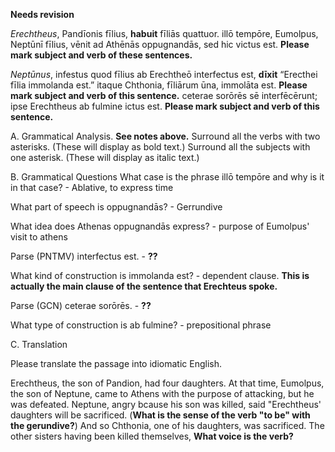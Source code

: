 **Needs revision**

*Erechtheus*, Pandīonis fīlius, **habuit** fīliās quattuor.
illō tempōre, Eumolpus, Neptūnī fīlius, vēnit ad Athēnās oppugnandās, sed hic victus est.  **Please mark subject and verb of these sentences.**

*Neptūnus*, infestus quod fīlius ab Erechtheō interfectus est, **dīxit** “Erecthei fīlia immolanda est.”
itaque Chthonia, fīliārum ūna, immolāta est.  **Please mark subject and verb of this sentence.**
ceterae sorōrēs sē interfēcērunt; ipse Erechtheus ab fulmine ictus est.  **Please mark subject and verb of this sentence.**

A. Grammatical Analysis.  **See notes above.**
Surround all the verbs with two asterisks. (These will display as bold text.) Surround all the subjects with one asterisk. (These will display as italic text.)

B. Grammatical Questions
What case is the phrase illō tempōre and why is it in that case? - Ablative, to express time

What part of speech is oppugnandās? - Gerrundive

What idea does Athenas oppugnandās express? - purpose of Eumolpus' visit to athens

Parse (PNTMV) interfectus est. - **??**

What kind of construction is immolanda est? - dependent clause. **This is actually the main clause of the sentence that Erechteus spoke.**

Parse (GCN) ceterae sorōrēs. - **??**

What type of construction is ab fulmine? - prepositional phrase


C. Translation

Please translate the passage into idiomatic English.

Erechtheus, the son of Pandion, had four daughters. At that time, Eumolpus, the son of Neptune, came to Athens with the purpose of attacking, but he was defeated. Neptune, angry bcause his son was killed, said "Erechtheus' daughters will be sacrificed. (**What is the sense of the verb "to be" with the gerundive?**)
And so Chthonia, one of his daughters, was sacrificed. The other sisters having been killed themselves, **What voice is the verb?**
